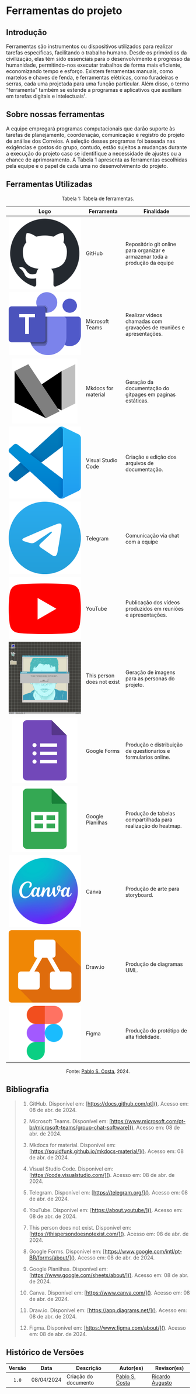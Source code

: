 # Ferramentas do projeto

## Introdução

Ferramentas são instrumentos ou dispositivos utilizados para realizar tarefas específicas, facilitando o trabalho humano. Desde os primórdios da civilização, elas têm sido essenciais para o desenvolvimento e progresso da humanidade, permitindo-nos executar trabalhos de forma mais eficiente, economizando tempo e esforço. Existem ferramentas manuais, como martelos e chaves de fenda, e ferramentas elétricas, como furadeiras e serras, cada uma projetada para uma função particular. Além disso, o termo "ferramenta" também se estende a programas e aplicativos que auxiliam em tarefas digitais e intelectuais¹.

## Sobre nossas ferramentas

A equipe empregará programas computacionais que darão suporte às tarefas de planejamento, coordenação, comunicação e registro do projeto de análise dos Correios. A seleção desses programas foi baseada nas exigências e gostos do grupo, contudo, estão sujeitos a mudanças durante a execução do projeto caso se identifique a necessidade de ajustes ou a chance de aprimoramento. A Tabela 1 apresenta as ferramentas escolhidas pela equipe e o papel de cada uma no desenvolvimento do projeto.

## Ferramentas Utilizadas

<font size="2"><p style="text-align: center">Tabela 1: Tabela de ferramentas.</p></font>

<center class="img_ferramentas">

| Logo | Ferramenta | Finalidade |
| :--: | ---------- | ---------- |
| ![Logo Github](../assets/ferramentas/github.png) | GitHub | Repositório git online para organizar e armazenar toda a produção da equipe |
| ![Logo do Microsoft Teams](../assets/ferramentas/teams.png) | Microsoft Teams | Realizar videos chamadas com gravações de reuniões e apresentações. |
| ![Logo do Mfdocs](../assets/ferramentas/mkdocs.svg) | Mkdocs for material | Geração da documentação do gitpages em paginas estáticas. |
| ![Logo do Visual Studio Code](../assets/ferramentas/vscode.png) | Visual Studio Code | Criação e edição dos arquivos de documentação. |
| ![Logo do Telegram](../assets/ferramentas/telegram.png) | Telegram | Comunicação via chat com a equipe |
| ![Logo do Youtube](../assets/ferramentas/youtube.png) | YouTube | Publicação dos vídeos produzidos em reuniões e apresentações. |
| ![Logo do TPDNE](../assets/ferramentas/personnotexist.jpg) | This person does not exist | Geração de imagens para as personas do projeto. |
| ![Logo do Google Forms](../assets/ferramentas/forms.svg) | Google Forms | Produção e distribuição de questionarios e formularios online. |
| ![Logo do Google Planilhas](../assets/ferramentas/sheets.svg) | Google Planilhas | Produção de tabelas compartilhada para realização do heatmap. |
| ![Logo do Canva](../assets/ferramentas/canva.png) | Canva | Produção de arte para storyboard. |
| ![Logo do Draw.io](../assets/ferramentas/drawio.png) | Draw.io | Produção de diagramas UML. |
| ![Logo do Figma](../assets/ferramentas/figma.png) | Figma | Produção do protótipo de alta fidelidade. |

</center>

<font size="2"><p style="text-align: center">Fonte: [Pablo S. Costa](https://github.com/pabloheika), 2024.</p></font>

## Bibliografia

> 1. GitHub. Disponível em: [https://docs.github.com/pt](). Acesso em: 08 de abr. de 2024.
>
> 2. Microsoft Teams. Disponível em: [https://www.microsoft.com/pt-br/microsoft-teams/group-chat-software](). Acesso em: 08 de abr. de 2024.
>
> 3. Mkdocs for material. Disponível em: [https://squidfunk.github.io/mkdocs-material/](). Acesso em: 08 de abr. de 2024.
>
> 4. Visual Studio Code. Disponível em: [https://code.visualstudio.com/](). Acesso em: 08 de abr. de 2024.
>
> 5. Telegram. Disponível em: [https://telegram.org/](). Acesso em: 08 de abr. de 2024.
>
> 6. YouTube. Disponível em: [https://about.youtube/](). Acesso em: 08 de abr. de 2024.
>
> 7. This person does not exist. Disponível em: [https://thispersondoesnotexist.com/](). Acesso em: 08 de abr. de 2024.
>
> 8. Google Forms. Disponível em: [https://www.google.com/intl/pt-BR/forms/about/](). Acesso em: 08 de abr. de 2024.
>
> 9. Google Planilhas. Disponível em: [https://www.google.com/sheets/about/](). Acesso em: 08 de abr. de 2024.
>
> 10. Canva. Disponível em: [https://www.canva.com/](). Acesso em: 08 de abr. de 2024.
> 
> 11. Draw.io. Disponível em: [https://app.diagrams.net/](). Acesso em: 08 de abr. de 2024.
>
> 12. Figma. Disponível em: [https://www.figma.com/about/](). Acesso em: 08 de abr. de 2024.
>

## Histórico de Versões

| Versão | Data | Descrição | Autor(es) | Revisor(es) |
| :------: | :--------: | -------------------- | ----------------------------------------------- | ----------- |
| `1.0`  | 08/04/2024 | Criação do documento | [Pablo S. Costa](https://github.com/pabloheika) | [Ricardo Augusto](https://www.github.com/avmricardo) |  

